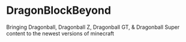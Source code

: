 # DragonBlockBeyond
 Bringing Dragonball, Dragonball Z, Dragonball GT, & Dragonball Super content to the newest versions of minecraft
